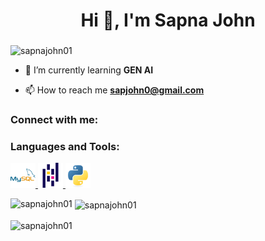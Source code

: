 <h1 align="center">Hi 👋, I'm Sapna John</h1>
<h3 align="center"></h3>

<p align="left"> <img src="https://komarev.com/ghpvc/?username=sapnajohn01&label=Profile%20views&color=0e75b6&style=flat" alt="sapnajohn01" /> </p>

- 🌱 I’m currently learning **GEN AI**

- 📫 How to reach me **sapjohn0@gmail.com**

<h3 align="left">Connect with me:</h3>
<p align="left">
</p>

<h3 align="left">Languages and Tools:</h3>
<p align="left"> <a href="https://www.mysql.com/" target="_blank" rel="noreferrer"> <img src="https://raw.githubusercontent.com/devicons/devicon/master/icons/mysql/mysql-original-wordmark.svg" alt="mysql" width="40" height="40"/> </a> <a href="https://pandas.pydata.org/" target="_blank" rel="noreferrer"> <img src="https://raw.githubusercontent.com/devicons/devicon/2ae2a900d2f041da66e950e4d48052658d850630/icons/pandas/pandas-original.svg" alt="pandas" width="40" height="40"/> </a> <a href="https://www.python.org" target="_blank" rel="noreferrer"> <img src="https://raw.githubusercontent.com/devicons/devicon/master/icons/python/python-original.svg" alt="python" width="40" height="40"/> </a> </p>

<p><img align="left" src="https://github-readme-stats.vercel.app/api/top-langs?username=sapnajohn01&show_icons=true&locale=en&layout=compact" alt="sapnajohn01" /></p>

<p>&nbsp;<img align="center" src="https://github-readme-stats.vercel.app/api?username=sapnajohn01&show_icons=true&locale=en" alt="sapnajohn01" /></p>

<p><img align="center" src="https://github-readme-streak-stats.herokuapp.com/?user=sapnajohn01&" alt="sapnajohn01" /></p>
